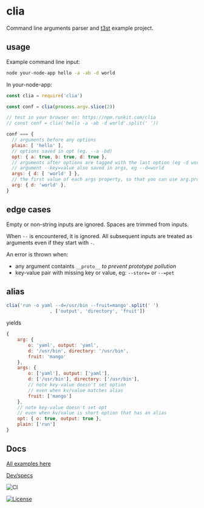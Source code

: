 #  clia

Command line arguments parser and [t3st](https://www.npmjs.com/package/t3st) example project.

## usage

Example command line input:

```bash
node your-node-app hello -a -ab -d world
```

In your-node-app:

```js
const clia = require('clia')

const conf = clia(process.argv.slice(2))

// test in your browser on: https://npm.runkit.com/clia
// const conf = clia('hello -a -ab -d world'.split(' '))

conf === {
  // arguments before any options
  plain: [ 'hello' ], 
  // options saved in opt (eg. --a -bd)
  opt: { a: true, b: true, d: true }, 
  // arguments after options are tagged with the last option (eg -d world, or --d world)
  // argument --key=value also saved in args, eg --d=world
  args: { d: [ 'world' ] }, 
  // the first value of each args property, so that you can use arg.prop instead of args.prop[0]
  arg: { d: 'world' }, 
}
```

## edge cases

Empty or non-string inputs are ignored. Spaces are trimmed from inputs.

When `--` is encountered, it is ignored. All subsequent inputs are treated as arguments even if they start with `-`.

An error is thrown when: 
* any argument containts `__proto__`  *to prevent prototype pollution*
* key-value pair with missing key or value, eg: `--store=` or `--=pet`

## alias

```javascript
clia('run -o yaml --d=/usr/bin --fruit=mango'.split(' ')
                , ['output', 'directory', 'fruit'])
```
yields
```javascript
{
    arg: {
        o: 'yaml', output: 'yaml',
        d: '/usr/bin', directory: '/usr/bin',
        fruit: 'mango'
    },
    args: {
        o: ['yaml'], output: ['yaml'],
        d: ['/usr/bin'], directory: ['/usr/bin'],
        // note key-value doesn't set option
        // even when kv/value matches alias 
        fruit: ['mango']
    },
    // note key-value doesn't set opt
    // even when kv/value is short option that has an alias
    opt: { o: true, output: true },
    plain: ['run']
}
```

## Docs

[All examples here](https://github.com/devmachiine/clia/tree/master/tests)

[Dev/specs](https://github.com/devmachiine/clia/blob/master/notes.md)


![CI](https://github.com/devmachiine/clia/workflows/CI/badge.svg)

[![License](https://img.shields.io/badge/license-MIT-black)](https://img.shields.io/badge/license-MIT-black)

<!-- Todo Metrics
[![Snyk](https://img.shields.io/npm/t3st/two.svg)](https://npmjs.com/two)
[![Coverage](https://img.shields.io/npm/t3st/four.svg)](https://npmjs.com/four)
[![OtherMetric](https://img.shields.io/npm/t3st/one.svg)](https://npmjs.com/one)
-->